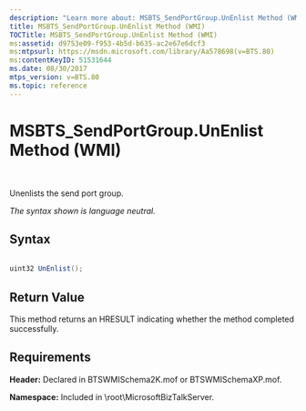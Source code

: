```yaml
---
description: "Learn more about: MSBTS_SendPortGroup.UnEnlist Method (WMI)"
title: MSBTS_SendPortGroup.UnEnlist Method (WMI)
TOCTitle: MSBTS_SendPortGroup.UnEnlist Method (WMI)
ms:assetid: d9753e09-f953-4b5d-b635-ac2e67e6dcf3
ms:mtpsurl: https://msdn.microsoft.com/library/Aa578698(v=BTS.80)
ms:contentKeyID: 51531644
ms.date: 08/30/2017
mtps_version: v=BTS.80
ms.topic: reference
---
```


# MSBTS\_SendPortGroup.UnEnlist Method (WMI)

 

Unenlists the send port group.

*The syntax shown is language neutral.*

## Syntax

```C#
  
uint32 UnEnlist();  
```

## Return Value

This method returns an HRESULT indicating whether the method completed successfully.

## Requirements

**Header:** Declared in BTSWMISchema2K.mof or BTSWMISchemaXP.mof.

**Namespace:** Included in \\root\\MicrosoftBizTalkServer.

